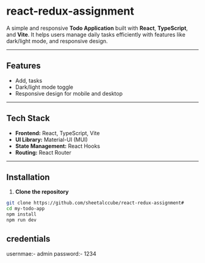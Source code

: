 # react-redux-assignment

A simple and responsive **Todo Application** built with **React**, **TypeScript**, and **Vite**. It helps users manage daily tasks efficiently with features like dark/light mode, and responsive design.

---

## Features

- Add, tasks
- Dark/light mode toggle
- Responsive design for mobile and desktop

---

## Tech Stack

- **Frontend:** React, TypeScript, Vite
- **UI Library:** Material-UI (MUI)
- **State Management:** React Hooks
- **Routing:** React Router

---

## Installation

1. **Clone the repository**

```bash
git clone https://github.com/sheetalccube/react-redux-assignment#
cd my-todo-app
npm install
npm run dev


```

## credentials

usernmae:- admin
password:- 1234
